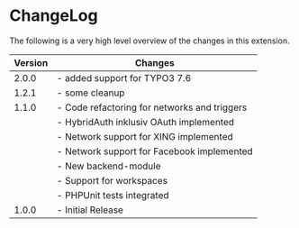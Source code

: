 ChangeLog
=========

The following is a very high level overview of the changes in this extension.

|Version|Changes|
|-------|-------|
|2.0.0|- added support for TYPO3 7.6|
|1.2.1|- some cleanup|
|1.1.0|- Code refactoring for networks and triggers|
||- HybridAuth inklusiv OAuth implemented|
||- Network support for XING implemented|
||- Network support for Facebook implemented|
||- New backend-module|
||- Support for workspaces|
||- PHPUnit tests integrated|
|1.0.0|- Initial Release|


